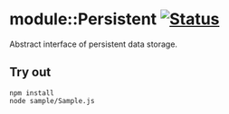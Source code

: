 
# module::Persistent [![Status](https://github.com/Wandalen/wPersistent/workflows/Test/badge.svg)](https://github.com/Wandalen/wPersistent}/actions?query=workflow%3ATest)

Abstract interface of persistent data storage.

## Try out
```
npm install
node sample/Sample.js
```
